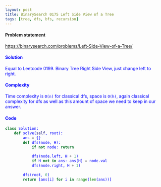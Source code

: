 ```yaml
---
layout: post
title: BinarySearch 0175 Left Side View of a Tree
tags: [tree, dfs, bfs, recursion]
---
```


#### Problem statement

<a href="https://binarysearch.com/problems/Left-Side-View-of-a-Tree/"> <font color = blue>https://binarysearch.com/problems/Left-Side-View-of-a-Tree/

#### Solution
Equal to Leetcode 0199. Binary Tree Right Side View, just change left to right.

#### Complexity
Time complexity is `O(n)` for classical dfs, space is `O(h)`, again classical complexity for dfs as well as this amount of space we need to keep in our answer.

#### Code
```python
class Solution:
    def solve(self, root):
        ans = {}
        def dfs(node, H):
            if not node: return 
            
            dfs(node.left, H + 1)
            if H not in ans: ans[H] = node.val
            dfs(node.right, H + 1)
            
        dfs(root, 0)
        return [ans[i] for i in range(len(ans))]
```
